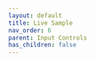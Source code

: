 ```yaml
---
layout: default
title: Live Sample
nav_order: 6
parent: Input Controls
has_children: false
---
```


<script type="module" src="../../assets/js/build/react-app-render-build.js"></script>

<div id="ic-live-sample"></div>
